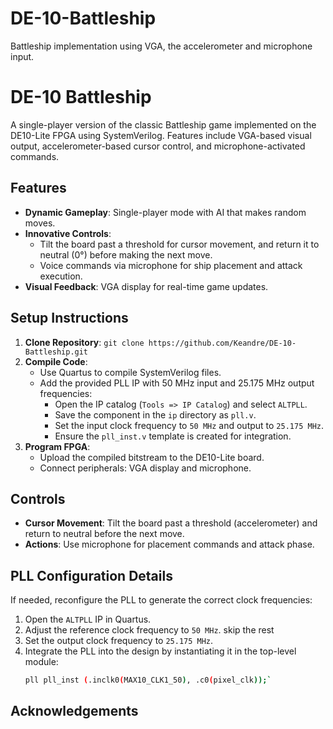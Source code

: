 # DE-10-Battleship
Battleship implementation using VGA, the accelerometer and microphone input.

# DE-10 Battleship

A single-player version of the classic Battleship game implemented on the DE10-Lite FPGA using SystemVerilog. Features include VGA-based visual output, accelerometer-based cursor control, and microphone-activated commands.

## Features

- **Dynamic Gameplay**: Single-player mode with AI that makes random moves.
- **Innovative Controls**:
  - Tilt the board past a threshold for cursor movement, and return it to neutral (0°) before making the next move.
  - Voice commands via microphone for ship placement and attack execution.
- **Visual Feedback**: VGA display for real-time game updates.

## Setup Instructions

1. **Clone Repository**:
   `git clone https://github.com/Keandre/DE-10-Battleship.git`
2. **Compile Code**:
   - Use Quartus to compile SystemVerilog files.
   - Add the provided PLL IP with 50 MHz input and 25.175 MHz output frequencies:
     - Open the IP catalog (`Tools => IP Catalog`) and select `ALTPLL`.
     - Save the component in the `ip` directory as `pll.v`.
     - Set the input clock frequency to `50 MHz` and output to `25.175 MHz`.
     - Ensure the `pll_inst.v` template is created for integration.
3. **Program FPGA**:
   - Upload the compiled bitstream to the DE10-Lite board.
   - Connect peripherals: VGA display and microphone.

## Controls

- **Cursor Movement**: Tilt the board past a threshold (accelerometer) and return to neutral before the next move.
- **Actions**: Use microphone for placement commands and attack phase.

## PLL Configuration Details

If needed, reconfigure the PLL to generate the correct clock frequencies:
1. Open the `ALTPLL` IP in Quartus.
2. Adjust the reference clock frequency to `50 MHz`. skip the rest
3. Set the output clock frequency to `25.175 MHz`.
4. Integrate the PLL into the design by instantiating it in the top-level module:
   ```bash
   pll pll_inst (.inclk0(MAX10_CLK1_50), .c0(pixel_clk));`
   ```
## Acknowledgements
